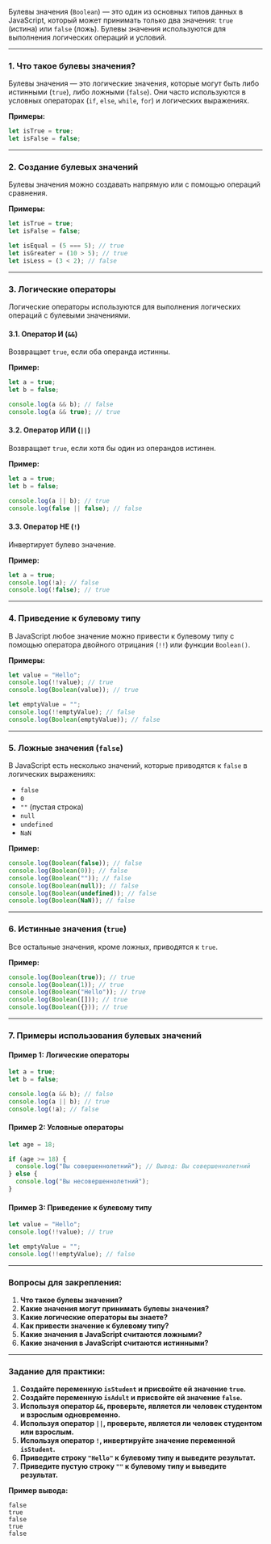 Булевы значения (`Boolean`) — это один из основных типов данных в JavaScript, который может принимать только два значения: `true` (истина) или `false` (ложь). Булевы значения используются для выполнения логических операций и условий.

---

### 1. **Что такое булевы значения?**

Булевы значения — это логические значения, которые могут быть либо истинными (`true`), либо ложными (`false`). Они часто используются в условных операторах (`if`, `else`, `while`, `for`) и логических выражениях.

**Примеры:**
```javascript
let isTrue = true;
let isFalse = false;
```

---

### 2. **Создание булевых значений**

Булевы значения можно создавать напрямую или с помощью операций сравнения.

**Примеры:**
```javascript
let isTrue = true;
let isFalse = false;

let isEqual = (5 === 5); // true
let isGreater = (10 > 5); // true
let isLess = (3 < 2); // false
```

---

### 3. **Логические операторы**

Логические операторы используются для выполнения логических операций с булевыми значениями.

#### 3.1. **Оператор И (`&&`)**

Возвращает `true`, если оба операнда истинны.

**Пример:**
```javascript
let a = true;
let b = false;

console.log(a && b); // false
console.log(a && true); // true
```

#### 3.2. **Оператор ИЛИ (`||`)**

Возвращает `true`, если хотя бы один из операндов истинен.

**Пример:**
```javascript
let a = true;
let b = false;

console.log(a || b); // true
console.log(false || false); // false
```

#### 3.3. **Оператор НЕ (`!`)**

Инвертирует булево значение.

**Пример:**
```javascript
let a = true;
console.log(!a); // false
console.log(!false); // true
```

---

### 4. **Приведение к булевому типу**

В JavaScript любое значение можно привести к булевому типу с помощью оператора двойного отрицания (`!!`) или функции `Boolean()`.

**Примеры:**
```javascript
let value = "Hello";
console.log(!!value); // true
console.log(Boolean(value)); // true

let emptyValue = "";
console.log(!!emptyValue); // false
console.log(Boolean(emptyValue)); // false
```

---

### 5. **Ложные значения (`false`)**

В JavaScript есть несколько значений, которые приводятся к `false` в логических выражениях:

- `false`
- `0`
- `""` (пустая строка)
- `null`
- `undefined`
- `NaN`

**Пример:**
```javascript
console.log(Boolean(false)); // false
console.log(Boolean(0)); // false
console.log(Boolean("")); // false
console.log(Boolean(null)); // false
console.log(Boolean(undefined)); // false
console.log(Boolean(NaN)); // false
```

---

### 6. **Истинные значения (`true`)**

Все остальные значения, кроме ложных, приводятся к `true`.

**Пример:**
```javascript
console.log(Boolean(true)); // true
console.log(Boolean(1)); // true
console.log(Boolean("Hello")); // true
console.log(Boolean([])); // true
console.log(Boolean({})); // true
```

---

### 7. **Примеры использования булевых значений**

#### Пример 1: Логические операторы
```javascript
let a = true;
let b = false;

console.log(a && b); // false
console.log(a || b); // true
console.log(!a); // false
```

#### Пример 2: Условные операторы
```javascript
let age = 18;

if (age >= 18) {
  console.log("Вы совершеннолетний"); // Вывод: Вы совершеннолетний
} else {
  console.log("Вы несовершеннолетний");
}
```

#### Пример 3: Приведение к булевому типу
```javascript
let value = "Hello";
console.log(!!value); // true

let emptyValue = "";
console.log(!!emptyValue); // false
```

---

### Вопросы для закрепления:

1. **Что такое булевы значения?**
2. **Какие значения могут принимать булевы значения?**
3. **Какие логические операторы вы знаете?**
4. **Как привести значение к булевому типу?**
5. **Какие значения в JavaScript считаются ложными?**
6. **Какие значения в JavaScript считаются истинными?**

---

### Задание для практики:

1. **Создайте переменную `isStudent` и присвойте ей значение `true`.**
2. **Создайте переменную `isAdult` и присвойте ей значение `false`.**
3. **Используя оператор `&&`, проверьте, является ли человек студентом и взрослым одновременно.**
4. **Используя оператор `||`, проверьте, является ли человек студентом или взрослым.**
5. **Используя оператор `!`, инвертируйте значение переменной `isStudent`.**
6. **Приведите строку `"Hello"` к булевому типу и выведите результат.**
7. **Приведите пустую строку `""` к булевому типу и выведите результат.**

**Пример вывода:**
```
false
true
false
true
false
```
